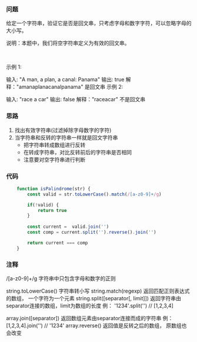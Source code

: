 ### 问题

给定一个字符串，验证它是否是回文串，只考虑字母和数字字符，可以忽略字母的大小写。

说明：本题中，我们将空字符串定义为有效的回文串。

 

示例 1:

输入: "A man, a plan, a canal: Panama"
输出: true
解释："amanaplanacanalpanama" 是回文串
示例 2:

输入: "race a car"
输出: false
解释："raceacar" 不是回文串


### 思路

1. 找出有效字符串(过滤掉除字母数字的字符)
2. 当字符串和反转的字符串一样就是回文字符串
   - 把字符串转成数组进行反转
   - 在转成字符串，对比反转前后的字符串是否相同
   - 注意要对空字符串进行判断


### 代码

```js 
    function isPalindrome(str) {
        const valid = str.toLowerCase().match(/[a-z0-9]+/g)

        if(!valid) {
            return true
        }
        
        const current =  valid.join('')
        const comp = current.split('').reverse().join('')

        return current === comp
    }

```


### 注释

/[a-z0-9]+/g  字符串中只包含字母和数字的正则

string.toLowerCase()  字符串转小写
string.match(regexp)  返回匹配正则表达式的数组， 一个字符为一个元素
string.split([separator[, limit]])  返回字符串由separator连接的数组，limit为数组的长度
例： '1234'.split('')  // [1,2,3,4]

array.join([separator])  返回数组元素由separator连接而成的字符串
例：[1,2,3,4].join('')   // '1234'
array.reverse() 返回值是反转之后的数组， 原数组也会改变

